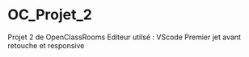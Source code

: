 # OC_Projet_2
Projet 2 de OpenClassRooms
Editeur utilsé : VScode
Premier jet avant retouche et responsive
